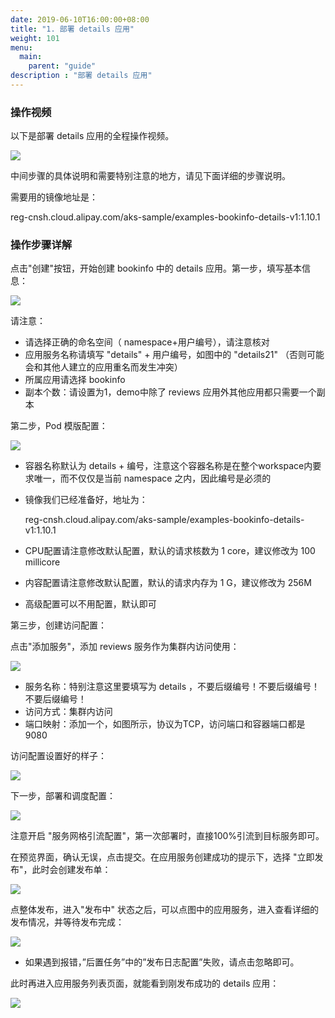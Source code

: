 ```yaml
---
date: 2019-06-10T16:00:00+08:00
title: "1. 部署 details 应用"
weight: 101
menu:
  main:
    parent: "guide"
description : "部署 details 应用"
---
```


### 操作视频

以下是部署 details 应用的全程操作视频。

![](images/bookinfo/details.gif)

中间步骤的具体说明和需要特别注意的地方，请见下面详细的步骤说明。

需要用的镜像地址是：

reg-cnsh.cloud.alipay.com/aks-sample/examples-bookinfo-details-v1:1.10.1

### 操作步骤详解

点击"创建"按钮，开始创建 bookinfo 中的 details 应用。第一步，填写基本信息：

![](images/bookinfo/details-1.png)

请注意：

- 请选择正确的命名空间（ namespace+用户编号），请注意核对
- 应用服务名称请填写 "details" + 用户编号，如图中的 "details21" （否则可能会和其他人建立的应用重名而发生冲突）
- 所属应用请选择 bookinfo
- 副本个数：请设置为1，demo中除了 reviews 应用外其他应用都只需要一个副本

第二步，Pod 模版配置：

![](images/bookinfo/details-2.png)

- 容器名称默认为 details + 编号，注意这个容器名称是在整个workspace内要求唯一，而不仅仅是当前 namespace 之内，因此编号是必须的

- 镜像我们已经准备好，地址为：

	reg-cnsh.cloud.alipay.com/aks-sample/examples-bookinfo-details-v1:1.10.1

- CPU配置请注意修改默认配置，默认的请求核数为 1 core，建议修改为 100 millicore

- 内容配置请注意修改默认配置，默认的请求内存为 1 G，建议修改为 256M

- 高级配置可以不用配置，默认即可

第三步，创建访问配置：

点击"添加服务"，添加 reviews 服务作为集群内访问使用：

![](images/bookinfo/details-3.png)

- 服务名称：特别注意这里要填写为 details ，不要后缀编号！不要后缀编号！不要后缀编号！
- 访问方式：集群内访问
- 端口映射：添加一个，如图所示，协议为TCP，访问端口和容器端口都是 9080 

访问配置设置好的样子：

![](images/bookinfo/details-4.png)

下一步，部署和调度配置：

![](images/bookinfo/details-5.png)

注意开启 "服务网格引流配置"，第一次部署时，直接100%引流到目标服务即可。

在预览界面，确认无误，点击提交。在应用服务创建成功的提示下，选择 "立即发布"，此时会创建发布单：

![](images/bookinfo/details-6.png)

点整体发布，进入"发布中" 状态之后，可以点图中的应用服务，进入查看详细的发布情况，并等待发布完成：

![](images/bookinfo/details-7.png)

- 如果遇到报错，”后置任务”中的”发布日志配置”失败，请点击忽略即可。

此时再进入应用服务列表页面，就能看到刚发布成功的 details 应用：

![](images/bookinfo/details-8.png)
